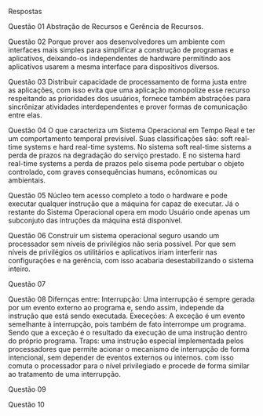 Respostas

Questão 01
Abstração de Recursos e Gerência de Recursos.

Questão 02
Porque prover aos desenvolvedores um ambiente com interfaces mais simples para simplificar a construção de programas e aplicativos,
deixando-os independentes de hardware permitindo aos aplicativos usarem a mesma interface para dispositivos diversos.

Questão 03
Distribuir capacidade de processamento de forma justa entre as aplicações, com isso evita que uma aplicação monopolize esse recurso
respeitando as prioridades dos usuários, fornece também abstrações para sincrônizar atividades interdependentes e prover formas de
comunicação entre elas.

Questão 04
O que caracteriza um Sistema Operacional em Tempo Real e ter um comportamento temporal previsível.
Suas classificações são: soft real-time systems e hard real-time systems.
No sistema soft real-time sistems a perda de prazos na degradação do serviço prestado.
E no sistema hard real-time systems a perda de prazos pelo sisema pode pertubar o objeto controlado, com graves consequências
humans, ecônomicas ou ambientais.

Questão 05
Núcleo tem acesso completo a todo o hardware e pode executar qualquer instrução que a máquina for capaz de executar.
Já o restante do Sistema Operacional opera em modo Usuário onde apenas um subconjuto das intruções da máquina está disponivel.

Questão 06
Construir um sistema operacional seguro usando um processador sem níveis de privilégios não seria possível. Por que sem níveis 
de privilégios os utilitários e aplicativos iriam interferir nas configurações e na gerência, com isso acabaria desestabilizando
o sistema inteiro.

Questão 07


Questão 08
Difernças entre:
Interrupção: Uma interrupção é sempre gerada por um evento externo ao programa e, sendo assim, independe da instrução que está sendo
executada.
Execeções: A exceção é um evento semelhante à interrupção, pois também de fato interrompe um programa. Sendo que a exceção é o resultado da execução de uma instrução dentro do próprio programa.
Traps: uma instrução especial implementada pelos processadores que permite acionar o mecanismo de interrupção de forma intencional,
sem depender de eventos externos ou internos. com isso comuta o processador para o nível privilegiado e procede de forma similar ao tratamento de uma interrupção.

Questão 09


Questão 10
